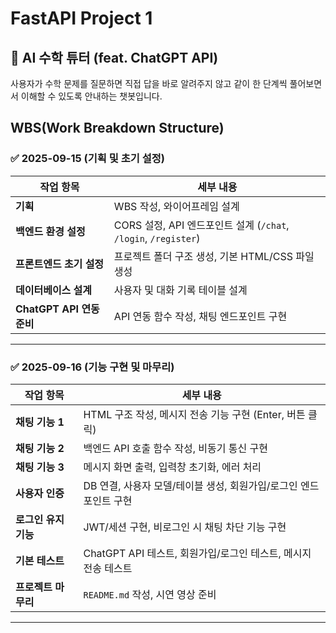 # FastAPI Project 1

## 🤖 AI 수학 튜터 (feat. ChatGPT API) 
사용자가 수학 문제를 질문하면 직접 답을 바로 알려주지 않고 같이 한 단계씩 풀어보면서 이해할 수 있도록 안내하는 챗봇입니다. 

## WBS(Work Breakdown Structure)

### ✅ 2025-09-15 (기획 및 초기 설정)

| 작업 항목 | 세부 내용 |
|-----------|-----------|
| **기획** | WBS 작성, 와이어프레임 설계 |
| **백엔드 환경 설정** | CORS 설정, API 엔드포인트 설계 (`/chat`, `/login`, `/register`) |
| **프론트엔드 초기 설정** | 프로젝트 폴더 구조 생성, 기본 HTML/CSS 파일 생성 |
| **데이터베이스 설계** | 사용자 및 대화 기록 테이블 설계 |
| **ChatGPT API 연동 준비** | API 연동 함수 작성, 채팅 엔드포인트 구현 |

---

### ✅ 2025-09-16 (기능 구현 및 마무리)

| 작업 항목 | 세부 내용 |
|-----------|-----------|
| **채팅 기능 1** | HTML 구조 작성, 메시지 전송 기능 구현 (Enter, 버튼 클릭) |
| **채팅 기능 2** | 백엔드 API 호출 함수 작성, 비동기 통신 구현 |
| **채팅 기능 3** | 메시지 화면 출력, 입력창 초기화, 에러 처리 |
| **사용자 인증** | DB 연결, 사용자 모델/테이블 생성, 회원가입/로그인 엔드포인트 구현 |
| **로그인 유지 기능** | JWT/세션 구현, 비로그인 시 채팅 차단 기능 구현 |
| **기본 테스트** | ChatGPT API 테스트, 회원가입/로그인 테스트, 메시지 전송 테스트 |
| **프로젝트 마무리** | `README.md` 작성, 시연 영상 준비 |

---

